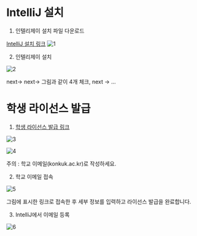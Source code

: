 # IntelliJ 설치
1. 인텔리제이 설치 파일 다운로드

[IntelliJ 설치 링크](https://www.jetbrains.com/idea/download/#section=windows)
![1](https://user-images.githubusercontent.com/56014482/116986369-adabe780-ad08-11eb-8149-951e984167d5.png)

2. 인텔리제이 설치

![2](https://user-images.githubusercontent.com/56014482/116986379-b00e4180-ad08-11eb-86fd-08409c8c75bf.png)

next-> next-> 그림과 같이 4개 체크, next -> ...

# 학생 라이선스 발급

1. [학생 라이선스 발급 링크](https://www.jetbrains.com/community/education/#students)

![3](https://user-images.githubusercontent.com/56014482/116986384-b1d80500-ad08-11eb-9df9-0f2ae5e6c8fe.png)

![4](https://user-images.githubusercontent.com/56014482/116986387-b3093200-ad08-11eb-9fe0-cc934f9dbd65.png)

주의 : 학교 이메일(konkuk.ac.kr)로 작성하세요.

2. 학교 이메일 접속

![5](https://user-images.githubusercontent.com/56014482/116986392-b4d2f580-ad08-11eb-8782-f9c8ade9d5a1.png)

그림에 표시한 링크로 접속한 후 세부 정보를 입력하고 라이선스 발급을 완료합니다.

3. IntelliJ에서 이메일 등록

![6](https://user-images.githubusercontent.com/56014482/116986403-b6042280-ad08-11eb-81e1-0f259deb0984.png)
